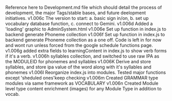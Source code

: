 Reference here to Development.md file which should detail the process of development, the major Tags/stable bases, and future deelopment initiatives.
v1.006c  The version to start: a. basic sign in/on, b. set up vocabulary database function, c. connect to Gemini.
v1.006d  Added a 'loading' graphic to AdminSystem.html 
v1.006e  Set up function in index.js to backend generate Phoneme collection
v1.006f  Set up function in index.js to backend generate Phoneme collection as a one off. Code is left in for now and wont run unless forced from the google schedule functions page.
v1.006g  added extra fields to learningContent in index.js to show verb forms if it's a verb.
v1.006h  syllables collection, and switched to use raw IPA as the MODULEID for phonemes and syllables
v1.006K  Derive and store syllables, and store ipa value of the word along with it's syllables and phonemes
v1.006l  Reorganize index.js into modules. Tested major functions except 'sheduled ones'keep checking
v1.006m  Created GRAMMAR type modules via same framework as VOCABULARY 
v1.006n  Created Module level type content enrichment (images) for any Module Type in addition to vocab.